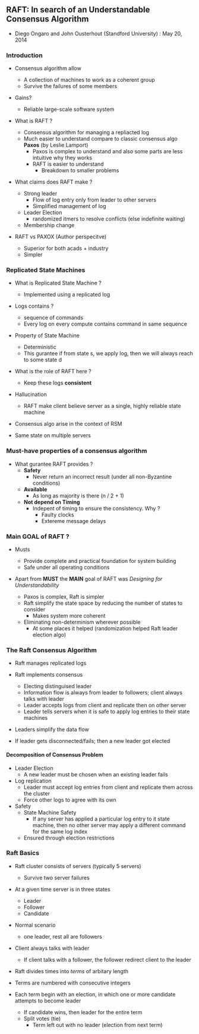 
## RAFT: In search of an Understandable Consensus Algorithm
- Diego Ongaro and John Ousterhout (Standford University) : May 20, 2014

### Introduction

- Consensus algorithm allow 
    - A collection of machines to work as a coherent group
    - Survive the failures of some members

- Gains?
    - Reliable large-scale software system

- What is RAFT ?
    - Consensus algorithm for managing a repliacted log
    - Much easier to understand compare to classic consensus algo **Paxos** (by Leslie Lamport)
        - Paxos is complex to understand and also some parts are less intuitive why they works 
        - RAFT is easier to understand 
            - Breakdown to smaller problems

- What claims does RAFT make ? 
    - Strong leader
        - Flow of log entry only from leader to other servers
        - Simplified management of log
    - Leader Election
        - randomized itmers to resolve conflicts (else indefinite waiting)
    - Membership change 

- RAFT vs PAXOX (Author perspecitve)
    - Superior for both acads + industry
    - Simpler 

### Replicated State Machines

- What is Replicated State Machine ?
    - Implemented using a replicated log

- Logs contains ?
    - sequence of commands
    - Every log on every compute contains command in same sequence

- Property of State Machine
    - Deterministic 
    - This gurantee if from state s, we apply log, then we will always reach to some state d

- What is the role of RAFT here ?
    - Keep these logs **consistent**

- Hallucination 
    - RAFT make client believe server as a single, highly reliable state machine

- Consensus algo arise in the context of RSM

- Same state on multiple servers

### Must-have properties of a consensus algorithm 

- What gurantee RAFT provides ?
    - **Safety**
        - Never return an incorrect result (under all non-Byzantine conditions)
    - **Available**
        - As long as majority is there (n / 2 + 1)
    - **Not depend on Timing**
        - Indepent of timing to ensure the consistency. Why ? 
            - Faulty clocks
            - Extereme message delays 

### Main GOAL of RAFT ?
- Musts
    - Provide complete and practical foundation for system building
    - Safe under all operating conditions

- Apart from **MUST** the **MAIN** goal of RAFT was *Designing for Understandability*
    - Paxos is complex, Raft is simpler
    - Raft simplify the state space by reducing the number of states to consider
        - Makes system more coherent
    - Eliminating non-determinism wherever possible
        - At some places it helped (randomization helped Raft leader election algo)


### The Raft Consensus Algorithm

- Raft manages replicated logs
- Raft implements consensus 
    - Electing distinguised leader
    - Information flow is always from leader to followers; client always talks with leader
    - Leader accepts logs from client and replicate then on other server 
    - Leader tells servers when it is safe to apply log entries to their state machines

- Leaders simplify the data flow
- If leader gets disconnected/fails; then a new leader got elected 

#### Decomposition of Consensus Problem 

- Leader Election
    - A new leader must be chosen when an existing leader fails
- Log replication
    - Leader must accept log entries from client and replicate them across the cluster
    - Force other logs to agree with its own 
- Safety 
    - State Machine Safety
        - If any server has applied a particular log entry to it state machine, then no other server may apply a different command for the same log index
    - Ensured through election restrictions


### Raft Basics

- Raft cluster consists of servers (typically 5 servers)
    - Survive two server failures
- At a given time server is in three states
    - Leader
    - Follower
    - Candidate
- Normal scenario
    - one leader, rest all are followers
- Client always talks with leader
    - If client talks with a follower, the follower redirect client to the leader

- Raft divides times into *terms* of arbitary length
- Terms are numbered with consecutive integers
- Each term begin with an election, in which one or more candidate attempts to become leader
    - If candidate wins, then leader for the entire term
    - Split votes (tie)
        - Term left out with no leader (election from next term)
    



